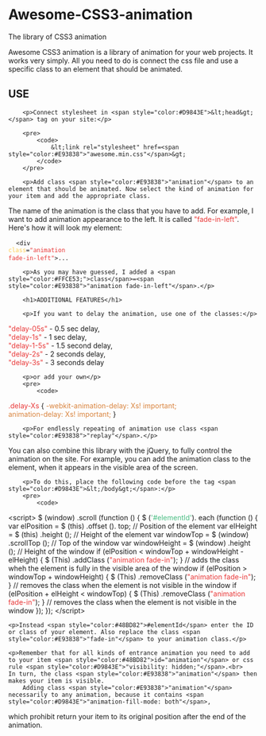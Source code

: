 # Awesome-CSS3-animation
The library of CSS3 animation

<p>Awesome CSS3 animation is a library of animation for your web projects. It works very simply.
            All you need to do is connect the css file and use a specific class to an element that should be animated.
        </p>
<h2>USE</h2>
        
        <p>Connect stylesheet in <span style="color:#D9843E">&lt;head&gt;</span> tag on your site:</p>
        
        <pre>
            <code>
                &lt;link rel="stylesheet" href=<span style="color:#E93838">"awesome.min.css"</span>&gt;
            </code>
        </pre> 

        <p>Add class <span style="color:#E93838">"animation"</span> to an element that should be animated. Now select the kind of animation for your item and add the appropriate class. 
The name of the animation is the class that you have to add.
            For example, I want to add animation appearance to the left. It is called <span style="color:#E93838">"fade-in-left"</span>. Here's how it will look my element:
        </p>
        <pre>
            <code>
                &lt;div <span style="color:#FFCE53;">class</span>=<span style="color:#E93838">"animation fade-in-left"</span>&gt;...
            </code>
        </pre>

        <p>As you may have guessed, I added a <span style="color:#FFCE53;">class</span>=<span style="color:#E93838">"animation fade-in-left"</span>.</p>

        <h1>ADDITIONAL FEATURES</h1>

        <p>If you want to delay the animation, use one of the classes:</p>

<p>
    <span style="color:#E93838">"delay-05s"</span> - 0.5 sec delay,<br>
    <span style="color:#E93838">"delay-1s"</span> - 1 sec delay,<br>
    <span style="color:#E93838">"delay-1-5s"</span> - 1.5 second delay,<br>
    <span style="color:#E93838">"delay-2s"</span> - 2 seconds delay,<br>
    <span style="color:#E93838">"delay-3s"</span> - 3 seconds delay
        </p>

        <p>or add your own</p>
        <pre>
            <code>
<span style="color:#E93838">.delay-Xs</span>
{
    <span style="color:#D9843E">-webkit-animation-delay: Xs! important;<br>
    animation-delay: Xs! important;</span>
}
            </code>
        </pre>

        <p>For endlessly repeating of animation use class <span style="color:#E93838">"replay"</span>.</p>

<p>You can also combine this library with the jQuery, to fully control the animation on the site. For example, you can add the animation class to the element, 
    when it appears in the visible area of the screen.</p>

        <p>To do this, place the following code before the tag <span style="color:#D9843E">&lt;/body&gt;</span>:</p>
        <pre>
            <code>
&lt;script&gt;
	$ (window) .scroll (function () {
	$ (<span style="color:#48BD82">'#elementId'</span>). each (function () {
	var elPosition = $ (this) .offset (). top; 	// Position of the element
	var elHeight = $ (this) .height (); 		// Height of the element
	var windowTop = $ (window) .scrollTop (); 	// Top of the window
	var windowHeight = $ (window) .height (); 	// Height of the window
	if (elPosition < windowTop + windowHeight - elHeight) {
		$ (This) .addClass (<span style="color:#E93838">"animation fade-in"</span>);
	} 						                   // adds the class wheh the element is fully in the visible area of the window
	if (elPosition > windowTop + windowHeight) {
		$ (This) .removeClass (<span style="color:#E93838">"animation fade-in"</span>);
	} 						                   // removes the class when the element is not visible in the window
	if (elPosition + elHeight < windowTop) {
		$ (This) .removeClass (<span style="color:#E93838">"animation fade-in"</span>);
	} 						                   // removes the class when the element is not visible in the window
	});
	});
&lt;/script&gt;
            </code>
        </pre>

    <p>Instead <span style="color:#48BD82">#elementId</span> enter the ID or class of your element. Also replace the class <span style="color:#E93838">"fade-in"</span> to your animation class.</p>

    <p>Remember that for all kinds of entrance animation you need to add to your item <span style="color:#48BD82">id="animation"</span> or css rule <span style="color:#D9843E">"visibility: hidden;"</span>.<br>
    In turn, the class <span style="color:#E93838">"animation"</span> then makes your item is visible. 
        Adding class <span style="color:#E93838">"animation"</span> necessarily to any animation, because it contains <span style="color:#D9843E">"animation-fill-mode: both"</span>, 
which prohibit return your item to its original position after the end of the animation.</p>
